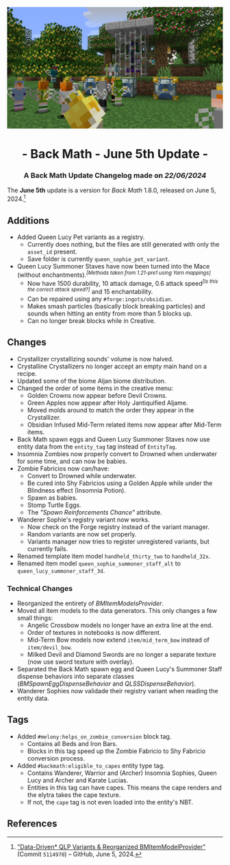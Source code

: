 <div style="text-align: center;"> <img src=ChangelogPhoto.png width="1500"> </div>

# <div style="text-align: center;">- Back Math - June 5th Update -</div>
### <div style="text-align: center;">A Back Math Update Changelog made on *22/06/2024*</div>

The **June 5th** update is a version for *Back Math* 1.8.0, released on June 5, 2024.[^1]

## Additions
- Added Queen Lucy Pet variants as a registry.
  - Currently does nothing, but the files are still generated with only the `asset_id` present.
  - Save folder is currently `queen_sophie_pet_variant`.
- Queen Lucy Summoner Staves have now been turned into the Mace (without enchantments).<sup>*[Methods taken from 1.21-pre1 using Yarn mappings]*</sup>
  - Now have 1500 durability, 10 attack damage, 0.6 attack speed<sup>*[Is this the correct attack speed?]*</sup> and 15 enchantability.
  - Can be repaired using any `#forge:ingots/obsidian`.
  - Makes smash particles (basically block breaking particles) and sounds when hitting an entity from more than 5 blocks up.
  - Can no longer break blocks while in Creative.

## Changes
- Crystallizer crystallizing sounds' volume is now halved.
- Crystalline Crystallizers no longer accept an empty main hand on a recipe.
- Updated some of the biome Aljan biome distribution.
- Changed the order of some items in the creative menu:
  - Golden Crowns now appear before Devil Crowns.
  - Green Apples now appear after Holy Jantiquified Aljame.
  - Moved molds around to match the order they appear in the Crystallizer.
  - Obsidian Infused Mid-Term related items now appear after Mid-Term items.
- Back Math spawn eggs and Queen Lucy Summoner Staves now use entity data from the `entity_tag` tag instead of `EntityTag`.
- Insomnia Zombies now properly convert to Drowned when underwater for some time, and can now be babies.
- Zombie Fabricios now can/have:
  - Convert to Drowned while underwater.
  - Be cured into Shy Fabricios using a Golden Apple while under the Blindness effect (Insomnia Potion).
  - Spawn as babies.
  - Stomp Turtle Eggs.
  - The *"Spawn Reinforcements Chance"* attribute.
- Wanderer Sophie's registry variant now works.
  - Now check on the Forge registry instead of the variant manager.
  - Random variants are now set properly.
  - Variants manager now tries to register unregistered variants, but currently fails. 
- Renamed template item model `handheld_thirty_two` to `handheld_32x`.
- Renamed item model `queen_sophie_summoner_staff_alt` to `queen_lucy_summoner_staff_3d`.

### Technical Changes
- Reorganized the entirety of *BMItemModelsProvider*.
- Moved all item models to the data generators. This only changes a few small things:
  - Angelic Crossbow models no longer have an extra line at the end.
  - Order of textures in notebooks is now different.
  - Mid-Term Bow models now extend `item/mid_term_bow` instead of `item/devil_bow`.
  - Milked Devil and Diamond Swords are no longer a separate texture (now use sword texture with overlay).
- Separated the Back Math spawn egg and Queen Lucy's Summoner Staff dispense behaviors into separate classes (*BMSpawnEggDispenseBehavior* and *QLSSDispenseBehavior*).
- Wanderer Sophies now validade their registry variant when reading the entity data.

## Tags
- Added `#melony:helps_on_zombie_conversion` block tag.
  - Contains all Beds and Iron Bars.
  - Blocks in this tag speed up the Zombie Fabricio to Shy Fabricio conversion process.
- Added `#backmath:eligible_to_capes` entity type tag.
  - Contains Wanderer, Warrior and (Archer) Insomnia Sophies, Queen Lucy and Archer and Karate Lucias.
  - Entities in this tag can have capes. This means the cape renders and the elytra takes the cape texture.
  - If not, the `cape` tag is not even loaded into the entity's NBT.

## References
[^1]: ["Data-Driven* QLP Variants & Reorganized BMItemModelProvider"](https://github.com/Fabricio20106/Back-Math/commit/51149708f7cedbe09b0ba7cf04cb5fd174cea019) (Commit `5114970`) – GitHub, June 5, 2024.